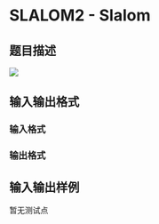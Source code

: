 # SLALOM2 - Slalom

## 题目描述

![](https://cdn.luogu.com.cn/upload/vjudge_pic/SP10076/500f6356bcb08fedad6ac25d1226179e968d4c52.png)

## 输入输出格式

### 输入格式

### 输出格式

## 输入输出样例

暂无测试点

